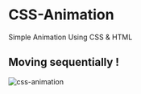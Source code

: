 # CSS-Animation
Simple Animation Using CSS &amp; HTML

## Moving sequentially !

![css-animation](https://user-images.githubusercontent.com/109099521/186983994-4a893c12-03e5-499f-b6f6-c6cca6262512.PNG)

